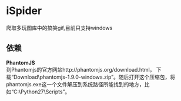 # iSpider

爬取多玩图库中的搞笑gif,目前只支持windows

## 依赖

__PhantomJS__  
到Phantomjs的官方网站http://phantomjs.org/download.html，  下载“Download\phantomjs-1.9.0-windows.zip”。随后打开这个压缩包，将phantomjs.exe这一个文件解压到系统路径所能找到的地方，比如“C:\Python27\Scripts”。
